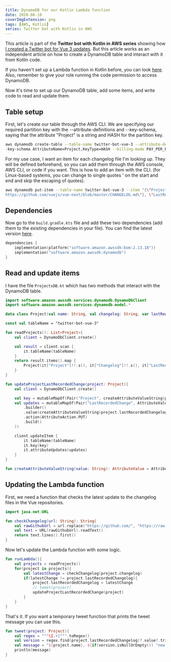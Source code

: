 ```yaml
---
title: DynamoDB for our Kotlin Lambda function
date: 2020-06-10
coverImgExtension: png
tags: [AWS, Kotlin]
series: Twitter bot with Kotlin in AWS
---
```


This article is part of the **Twitter bot with Kotlin in AWS series** showing how [I created a Twitter bot for Vue 3 updates](/dev-blog/twitter-bot-vue-3-updates.html). But this article works as an independent article on how to create a DynamoDB table and interact with it from Kotlin code.

If you haven't set up a Lambda function in Kotlin before, you can look [here](/dev-blog/creating-an-aws-lambda-kotlin-function.html). Also, remember to give your role running the code permission to access DynamoDB.

Now it's time to set up our DynamoDB table, add some items, and write code to read and update them.

## Table setup

First, let's create our table through the AWS CLI. We are specifying our required partition key with the --attribute-definitions and --key-schema, saying that the attribute "Project" is a string and HASH for the partition key.

```bash
aws dynamodb create-table --table-name twitter-bot-vue-3 --attribute-definitions AttributeName=Project,AttributeType=S -
-key-schema AttributeName=Project,KeyType=HASH --billing-mode PAY_PER_REQUEST
```

For my use case, I want an item for each changelog file I'm looking up. They will be defined beforehand, so you can add them through the AWS console, AWS CLI, or code if you want. This is how to add an item with the CLI. (for Linux-based systems, you can change to single quotes ' on the start and end and skip the escaping of quotes).

```bash
aws dynamodb put-item --table-name twitter-bot-vue-3 --item "{\"Project\": {\"S\": \"Vue 3\"}, \"Changelog\": {\"S\": \"
https://github.com/vuejs/vue-next/blob/master/CHANGELOG.md\"}, \"LastRecordedChange\": {\"S\": \"\"}}"
```

## Dependencies

Now go to the `build.gradle.kts` file and add these two dependencies (add them to the existing dependencies in your file). You can find the latest version [here](https://sdk.amazonaws.com/java/api/latest/).

```kotlin
dependencies {
    implementation(platform("software.amazon.awssdk:bom:2.13.18"))
    implementation("software.amazon.awssdk:dynamodb")
}
```

## Read and update items

I have the file `ProjectsDB.kt` which has two methods that interact with the DynamoDB table.

```kotlin
import software.amazon.awssdk.services.dynamodb.DynamoDbClient
import software.amazon.awssdk.services.dynamodb.model.*

data class Project(val name: String, val changelog: String, var lastRecordedChangelog: String)

const val tableName = "twitter-bot-vue-3"

fun readProjects(): List<Project>{
    val client = DynamoDbClient.create()

    val result = client.scan {
        it.tableName(tableName)
    }
    return result.items().map {
        Project(it["Project"]!!.s(), it["Changelog"]!!.s(), it["LastRecordedChange"]!!.s())
    }
}

fun updateProjectLastRecordedChange(project: Project){
    val client = DynamoDbClient.create()

    val key = mutableMapOf(Pair("Project", createAttributeValueString(project.name)))
    val updates = mutableMapOf(Pair("LastRecordedChange", AttributeValueUpdate
        .builder()
        .value(createAttributeValueString(project.lastRecordedChangelog))
        .action(AttributeAction.PUT)
        .build()
    ))

    client.updateItem {
        it.tableName(tableName)
        it.key(key)
        it.attributeUpdates(updates)
    }
}

fun createAttributeValueString(value: String): AttributeValue = AttributeValue.builder().s(value).build()
```

## Updating the Lambda function

First, we need a function that checks the latest update to the changelog files in the Vue repositories.

```kotlin
import java.net.URL

fun checkChangelog(url: String): String{
    val rawGithubUrl = url.replace("https://github.com/", "https://raw.githubusercontent.com/").replace("blob/", "")
    val text = URL(rawGithubUrl).readText()
    return text.lines().first()
}
```

Now let's update the Lambda function with some logic.

```kotlin
fun runLambda(){
    val projects = readProjects()
    for(project in projects){
        val latestChange = checkChangelog(project.changelog)
        if(latestChange != project.lastRecordedChangelog){
            project.lastRecordedChangelog = latestChange
            // tweet(project)
            updateProjectLastRecordedChange(project)
        }
    }
}
```

That's it. If you want a temporary tweet function that prints the tweet message you can use this.

```kotlin
fun tweet(project: Project){
    val regex = """\[.+]""".toRegex()
    val version = regex.find(project.lastRecordedChangelog)?.value?.trim('[', ']')
    val message = "${project.name}, ${if(version.isNullOrEmpty()) "new version" else version} is out! (${project.changelog}) #VueJS"
    println(message)
}
```
